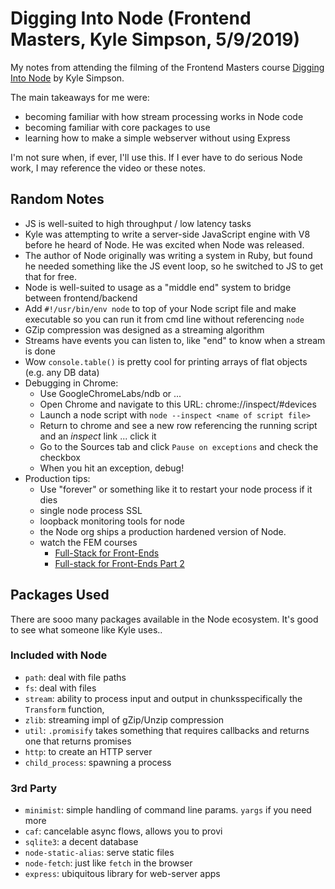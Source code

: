 # Digging Into Node (Frontend Masters, Kyle Simpson, 5/9/2019)
My notes from attending the filming of the Frontend Masters course [Digging Into Node](https://frontendmasters.com/workshops/digging-into-node/) by Kyle Simpson.

The main takeaways for me were:
 - becoming familiar with how stream processing works in Node code
 - becoming familiar with core packages to use
 - learning how to make a simple webserver without using Express
 
 I'm not sure when, if ever, I'll use this. If I ever have to do serious Node work, I may reference the video or these notes.

## Random Notes
- JS is well-suited to high throughput / low latency tasks
- Kyle was attempting to write a server-side JavaScript engine with V8 before he heard of Node. He was excited when Node was released.
- The author of Node originally was writing a system in Ruby, but found he needed something like the JS event loop, so he switched to JS to get that for free.
- Node is well-suited to usage as a "middle end" system to bridge between frontend/backend
- Add `#!/usr/bin/env node` to top of your Node script file and make executable so you can run it from cmd line without referencing `node`
- GZip compression was designed as a streaming algorithm
- Streams have events you can listen to, like "end" to know when a stream is done
- Wow `console.table()` is pretty cool for printing arrays of flat objects (e.g. any DB data)
- Debugging in Chrome:
  - Use GoogleChromeLabs/ndb or ...
  - Open Chrome and navigate to this URL: chrome://inspect/#devices
  - Launch a node script with `node --inspect <name of script file>`
  - Return to chrome and see a new row referencing the running script and an *inspect* link ... click it
  - Go to the Sources tab and click `Pause on exceptions` and check the checkbox
  - When you hit an exception, debug!
- Production tips:
  - Use "forever" or something like it to restart your node process if it dies
  - single node process SSL
  - loopback monitoring tools for node
  - the Node org ships a production hardened version of Node.
  - watch the FEM courses
    - [Full-Stack for Front-Ends](https://frontendmasters.com/courses/full-stack/)
    - [Full-stack for Front-Ends Part 2](https://frontendmasters.com/courses/full-stack-v2/)
  
## Packages Used
There are sooo many packages available in the Node ecosystem. It's good to see what someone like Kyle uses..

### Included with Node
- `path`: deal with file paths
- `fs`: deal with files
- `stream`: ability to process input and output in chunksspecifically the `Transform` function, 
- `zlib`: streaming impl of gZip/Unzip compression
- `util`: `.promisify` takes something that requires callbacks and returns one that returns promises
- `http`: to create an HTTP server
- `child_process`: spawning a process

### 3rd Party
- `minimist`: simple handling of command line params. `yargs` if you need more
- `caf`: cancelable async flows, allows you to provi
- `sqlite3`: a decent database
- `node-static-alias`: serve static files
- `node-fetch`: just like `fetch` in the browser
- `express`: ubiquitous library for web-server apps
